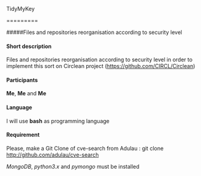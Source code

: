  TidyMyKey

 =========

#####Files and repositories reorganisation according to security level

#### Short description

Files and repositories reorganisation according to security level in order to implement this sort on Circlean project (https://github.com/CIRCL/Circlean)

#### Participants

**Me**, **Me** and **Me**

#### Language

I will use **bash** as programming language

#### Requirement

Please, make a Git Clone of cve-search from Adulau : git clone http://github.com/adulau/cve-search

*MongoDB*, *python3.x* and *pymongo* must be installed

